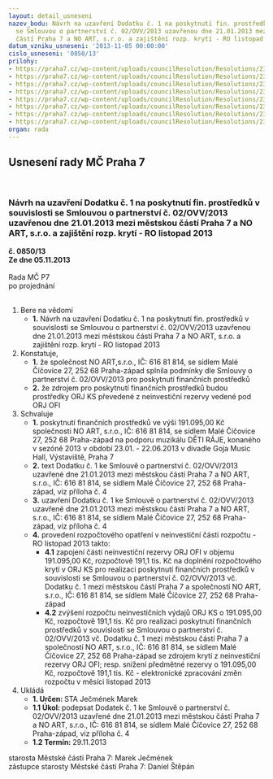 ```yaml
---
layout: detail_usneseni
nazev_bodu: Návrh na uzavření Dodatku č. 1 na poskytnutí fin. prostředků v souvislosti
  se Smlouvou o partnerství č. 02/OVV/2013 uzavřenou dne 21.01.2013 mezi městskou
  částí Praha 7 a NO ART, s.r.o. a zajištění rozp. krytí - RO listopad 2013
datum_vzniku_usneseni: '2013-11-05 00:00:00'
cislo_usneseni: '0850/13'
prilohy:
- https://praha7.cz/wp-content/uploads/councilResolution/Resolutions/23531/58-13-no_art_deti_raje_i_pol_2013.pdf
- https://praha7.cz/wp-content/uploads/councilResolution/Resolutions/23531/58-13-no_art_deti_raje_i_pol_2013_foto.pdf
- https://praha7.cz/wp-content/uploads/councilResolution/Resolutions/23531/58-13-dodatek_c1_no_art_deti_raje_i_pol_2013.doc
- https://praha7.cz/wp-content/uploads/councilResolution/Resolutions/23531/58-13-no_art_02_ovv_2013_deti_raje_2013.pdf
- https://praha7.cz/wp-content/uploads/councilResolution/Resolutions/23531/58-13-or_no_art_2013.pdf
- https://praha7.cz/wp-content/uploads/councilResolution/Resolutions/23531/58-13-dph_no_art_2013.pdf
- https://praha7.cz/wp-content/uploads/councilResolution/Resolutions/23531/58-13-r_no_art_0014_03_08_01_2013_partnerstvi_deti_raje.doc
- https://praha7.cz/wp-content/uploads/councilResolution/Resolutions/23531/58-13-usneseni_zmc_k_materialu.doc
organ: rada
---
```

<div id="ucUsn_pList" class="usn">
	<span><h2>Usnesení rady MČ Praha 7 </h2>
<br></span><div class="standBody">
<span><h3>Návrh na uzavření Dodatku č. 1 na poskytnutí fin. prostředků v souvislosti se Smlouvou o partnerství č. 02/OVV/2013 uzavřenou dne 21.01.2013 mezi městskou částí Praha 7 a NO ART, s.r.o. a zajištění rozp. krytí - RO listopad 2013</h3></span><div class="center">
		<strong>č. 0850/13</strong><br>
	</div>
<div class="center">
		<strong>Ze dne 05.11.2013</strong><br><br>
	</div>Rada MČ P7<br> po projednání<br><br><ol>
<li>Bere na vědomí<ul><li>
<strong>1.</strong> Návrh na uzavření Dodatku č. 1 na poskytnutí fin. prostředků v souvislosti se Smlouvou o partnerství č. 02/OVV/2013 uzavřenou dne 21.01.2013 mezi městskou částí Praha 7 a NO ART, s.r.o. a zajištění rozp. krytí - RO listopad 2013</li></ul>
</li>
<li>Konstatuje,<ul>
<li>
<strong>1.</strong> že společnost NO ART,s.r.o., IČ: 616 81 814, se sídlem Malé Číčovice 27, 252 68 Praha-západ splnila podmínky dle Smlouvy o partnerství č. 02/OVV/2013 pro poskytnutí finančních prostředků</li>
<li>
<strong>2.</strong> že zdrojem pro poskytnutí finančních prostředků budou prostředky ORJ KS převedené z neinvestiční rezervy vedené pod ORJ OFI</li>
</ul>
</li>
<li>Schvaluje<ul>
<li>
<strong>1.</strong> poskytnutí finančních prostředků ve výši 191.095,00 Kč společnosti NO ART, s.r.o., IČ: 616 81 814, se sídlem Malé Číčovice 27, 252 68 Praha-západ na podporu muzikálu DĚTI RÁJE, konaného v sezóně 2013 v období 23.01. - 22.06.2013 v divadle Goja Music Hall, Výstaviště, Praha 7</li>
<li>
<strong>2.</strong> text Dodatku č. 1 ke Smlouvě o partnerství č. 02/OVV/2013 uzavřené dne 21.01.2013 mezi městskou částí Praha 7 a NO ART, s.r.o., IČ: 616 81 814, se sídlem Malé Číčovice 27, 252 68 Praha-západ, viz příloha č. 4</li>
<li>
<strong>3.</strong> uzavření Dodatku č. 1 ke Smlouvě o partnerství č. 02/OVV/2013 uzavřené dne 21.01.2013 mezi městskou částí Praha 7 a NO ART, s.r.o., IČ: 616 81 814, se sídlem Malé Číčovice 27, 252 68 Praha-západ, viz příloha č. 4</li>
<li>
<strong>4.</strong> provedení rozpočtového opatření v neinvestiční části rozpočtu - RO listopad 2013 takto:<ul>
<li>
<strong>4.1</strong> zapojení části neinvestiční rezervy ORJ OFI v objemu 191.095,00 Kč, rozpočtově 191,1 tis. Kč na doplnění rozpočtového krytí v ORJ KS pro realizaci poskytnutí finančních prostředků v souvislosti se Smlouvou o partnerství č. 02/OVV/2013 vč. Dodatku č. 1 mezi městskou částí Praha 7 a společností NO ART, s.r.o., IČ: 616 81 814, se sídlem Malé Číčovice 27, 252 68 Praha-západ</li>
<li>
<strong>4.2</strong> zvýšení rozpočtu neinvestičních výdajů ORJ KS o 191.095,00 Kč, rozpočtově 191,1 tis. Kč pro realizaci poskytnutí finančních prostředků v souvislosti se Smlouvou o partnerství č. 02/OVV/2013 vč. Dodatku č. 1 mezi městskou částí Praha 7 a společností NO ART, s.r.o., IČ: 616 81 814, se sídlem Malé Číčovice 27, 252 68 Praha-západ se zdrojem krytí z neinvestiční rezervy ORJ OFI; resp. snížení předmětné rezervy o 191.095,00 Kč, rozpočtově 191,1 tis. Kč - elektronické zpracování změn rozpočtu v měsíci listopad 2013</li>
</ul>
</li>
</ul>
</li>
<li>Ukládá<ul>
<li>
<strong>1. Určen: </strong>STA Ječmének Marek</li>
<li>
<strong>1.1 Úkol: </strong>podepsat Dodatek č. 1 ke Smlouvě o partnerství č. 02/OVV/2013 uzavřené dne 21.01.2013 mezi městskou částí Praha 7 a NO ART, s.r.o., IČ: 616 81 814, se sídlem Malé Číčovice 27, 252 68 Praha-západ, viz příloha č. 4</li>
<li>
<strong>1.2 Termín: </strong>29.11.2013</li>
</ul>
</li>
</ol>starosta Městské části Praha 7: Marek Ječmének<br>zástupce starosty Městské části Praha 7: Daniel Štěpán 
</div>
</div>